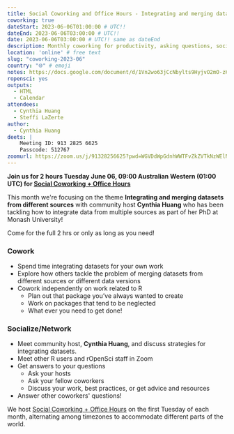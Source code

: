 ```yaml
---
title: Social Coworking and Office Hours - Integrating and merging datasets from different sources
coworking: true
dateStart: 2023-06-06T01:00:00 # UTC!!
dateEnd: 2023-06-06T03:00:00 # UTC!!
date: 2023-06-06T03:00:00 # UTC!! same as dateEnd
description: Monthly coworking for productivity, asking questions, socializing
location: 'online' # free text
slug: "coworking-2023-06"
country: "🌐" # emoji
notes: https://docs.google.com/document/d/1Vn2wo63jCcNbylts9HyjvO2mO-zK0nBuC5ygzs_6X0c/edit?usp=drive_link
ropensci: yes
outputs:
  - HTML
  - Calendar
attendees:
  - Cynthia Huang
  - Steffi LaZerte
author:
  - Cynthia Huang
deets: |
    Meeting ID: 913 2825 6625
    Passcode: 512767
zoomurl: https://zoom.us/j/91328256625?pwd=WGVDdWpGdnhWWTFvZkZVTkNzWElNQT09
---
```


<!--
```{r}
d <- lubridate::ymd_hms('2023-06-06 09:00:00', tz = 'Australia/Perth')
lubridate::with_tz(d, 'UTC')
lubridate::with_tz(d, 'America/Winnipeg')
```
-->

**Join us for 2 hours Tuesday June 06, 09:00 Australian Western (01:00 UTC) for 
[Social Coworking + Office Hours](/blog/2021/08/17/coworking-sessions/)**

This month we're focusing on the theme **Integrating and merging datasets from different sources** 
with community host **Cynthia Huang** who has been tackling how to integrate
data from multiple sources as part of her PhD at Monash University!

Come for the full 2 hrs or only as long as you need!

### Cowork

- Spend time integrating datasets for your own work
- Explore how others tackle the problem of merging datasets from different sources 
  or different data versions
- Cowork independently on work related to R
    - Plan out that package you’ve always wanted to create
    - Work on packages that tend to be neglected
    - What ever you need to get done!

### Socialize/Network

- Meet community host, **Cynthia Huang**, and discuss strategies for integrating datasets.
- Meet other R users and rOpenSci staff in Zoom
- Get answers to your questions
    - Ask your hosts
    - Ask your fellow coworkers
    - Discuss your work, best practices, or get advice and resources
- Answer other coworkers' questions!

We host 
[Social Coworking + Office Hours](/blog/2021/08/17/coworking-sessions/) 
on the first Tuesday of each month, alternating among timezones to 
accommodate different parts of the world.
